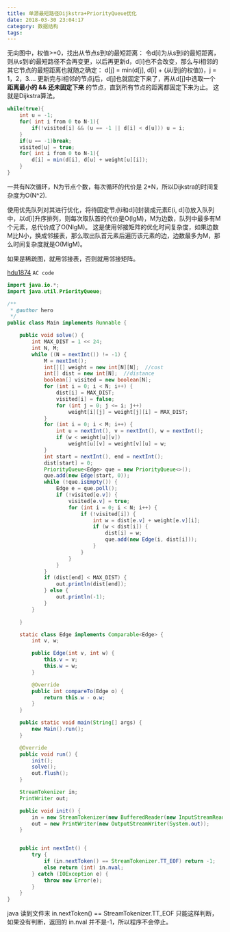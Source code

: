 ```yaml
---
title: 单源最短路径Dijkstra+PriorityQueue优化
date: 2018-03-30 23:04:17
category: 数据结构
tags:
---
```

无向图中，权值>=0，找出从节点s到t的最短距离：
令d[i]为从s到i的最短距离，则从s到i的最短路径不会再变更，以后再更新d，d[i]也不会改变，那么与i相邻的其它节点的最短距离也就随之确定：
d[j] = min(d[j], d[i] + (从i到j的权值))，j = 1，2，3....
更新完与i相邻的节点j后，d[j]也就固定下来了，再从d[j]中选取一个 **距离最小的 && 还未固定下来** 的节点，直到所有节点的距离都固定下来为止。
这就是Dijkstra算法。
```java
while(true){
	int u = -1;
	for( int i from 0 to N-1){
		if(!visited[i] && (u == -1 || d[i] < d[u])) u = i;
	}
	if(u == -1)break;
	visited[u] = true;
	for( int i from 0 to N-1){
		d[i] = min(d[i], d[u] + weight[u][i]);
	}
}
```
一共有N次循环，N为节点个数，每次循环的代价是 2\*N，所以Dijkstra的时间复杂度为O(N^2).

使用优先队列对其进行优化，将待固定节点i和d[i]封装成元素E(i, d[i])放入队列中，以d[i]升序排列，则每次取队首的代价是O(lgM)，M为边数，队列中最多有M个元素，总代价成了O(NlgM)。
这是使用邻接矩阵的优化时间复杂度，如果边数M比N小，换成邻接表，那么取出队首元素后遍历该元素的边，边数最多为M，那么时间复杂度就是O(MlgM)。

如果是稀疏图，就用邻接表，否则就用邻接矩阵。

[hdu1874](http://acm.hdu.edu.cn/showproblem.php?pid=1874)
`AC code`
```java
import java.io.*;
import java.util.PriorityQueue;

/**
 * @author hero
 */
public class Main implements Runnable {

    public void solve() {
        int MAX_DIST = 1 << 24;
        int N, M;
        while ((N = nextInt()) != -1) {
            M = nextInt();
            int[][] weight = new int[N][N];  //cost
            int[] dist = new int[N];  //distance
            boolean[] visited = new boolean[N];
            for (int i = 0; i < N; i++) {
                dist[i] = MAX_DIST;
                visited[i] = false;
                for (int j = 0; j <= i; j++)
                    weight[i][j] = weight[j][i] = MAX_DIST;
            }
            for (int i = 0; i < M; i++) {
                int u = nextInt(), v = nextInt(), w = nextInt();
                if (w < weight[u][v])
                    weight[u][v] = weight[v][u] = w;
            }
            int start = nextInt(), end = nextInt();
            dist[start] = 0;
            PriorityQueue<Edge> que = new PriorityQueue<>();
            que.add(new Edge(start, 0));
            while (!que.isEmpty()) {
                Edge e = que.poll();
                if (!visited[e.v]) {
                    visited[e.v] = true;
                    for (int i = 0; i < N; i++) {
                        if (!visited[i]) {
                            int w = dist[e.v] + weight[e.v][i];
                            if (w < dist[i]) {
                                dist[i] = w;
                                que.add(new Edge(i, dist[i]));
                            }
                        }
                    }
                }
            }
            if (dist[end] < MAX_DIST) {
                out.println(dist[end]);
            } else {
                out.println(-1);
            }
        }

    }

    static class Edge implements Comparable<Edge> {
        int v, w;

        public Edge(int v, int w) {
            this.v = v;
            this.w = w;
        }

        @Override
        public int compareTo(Edge o) {
            return this.w - o.w;
        }
    }

    public static void main(String[] args) {
        new Main().run();
    }

    @Override
    public void run() {
        init();
        solve();
        out.flush();
    }

    StreamTokenizer in;
    PrintWriter out;

    public void init() {
        in = new StreamTokenizer(new BufferedReader(new InputStreamReader(System.in)));
        out = new PrintWriter(new OutputStreamWriter(System.out));
    }


    public int nextInt() {
        try {
            if (in.nextToken() == StreamTokenizer.TT_EOF) return -1;
            else return (int) in.nval;
        } catch (IOException e) {
            throw new Error(e);
        }
    }
}

```
java 读到文件末 in.nextToken() == StreamTokenizer.TT_EOF 只能这样判断，如果没有判断，返回的 in.nval 并不是-1，所以程序不会停止。